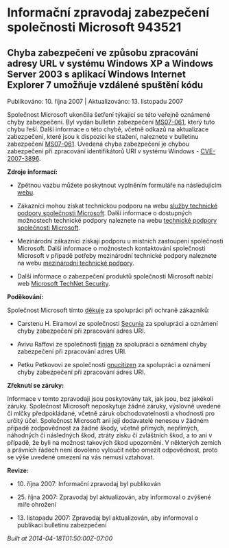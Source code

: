 ﻿---
Title: Informační zpravodaj zabezpečení společnosti Microsoft 943521

TOCTitle: 943521

ms:assetid: 943521

ms:mtpsurl: https://technet.microsoft.com/cs-CZ/library/943521(v=Security.10)

ms:contentKeyID: 61223571

---

 

# Informační zpravodaj zabezpečení společnosti Microsoft 943521 #

## Chyba zabezpečení ve způsobu zpracování adresy URL v systému Windows XP a Windows Server 2003 s aplikací Windows Internet Explorer 7 umožňuje vzdálené spuštění kódu ##

Publikováno: 10. října 2007 | Aktualizováno: 13. listopadu 2007

Společnost Microsoft ukončila šetření týkající se této veřejně oznámené chyby zabezpečení. Byl vydán bulletin zabezpečení [MS07-061](http://technet.microsoft.com/security/bulletin/ms07-061), který tuto chybu řeší. Další informace o této chybě, včetně odkazů na aktualizace zabezpečení, které jsou k dispozici ke stažení, naleznete v bulletinu zabezpečení [MS07-061](http://technet.microsoft.com/security/bulletin/ms07-061). Uvedená chyba zabezpečení je chybou zabezpečení při zpracování identifikátorů URI v systému Windows - [CVE-2007-3896](http://www.cve.mitre.org/cgi-bin/cvename.cgi?name=cve-2007-3896).

**Zdroje informací:**

* Zpětnou vazbu můžete poskytnout vyplněním formuláře na následujícím [webu](https://support.microsoft.com/common/survey.aspx?scid=sw;en;1257&amp;amp;showpage=1&amp;amp;ws=technet&amp;amp;sd=tech).

* Zákazníci mohou získat technickou podporu na webu [služby technické podpory společnosti Microsoft](http://go.microsoft.com/fwlink/?linkid=21131). Další informace o dostupných možnostech technické podpory naleznete na webu [technické podpory společnosti Microsoft](http://support.microsoft.com/).

* Mezinárodní zákazníci získají podporu u místních zastoupení společnosti Microsoft. Další informace o možnostech kontaktování společnosti Microsoft v případě potřeby mezinárodní technické podpory naleznete na webu [mezinárodní technické podpory](http://go.microsoft.com/fwlink/?linkid=21155).

* Další informace o zabezpečení produktů společnosti Microsoft nabízí web [Microsoft TechNet Security](http://go.microsoft.com/fwlink/?linkid=21132).

**Poděkování:**

Společnost Microsoft tímto [děkuje](http://go.microsoft.com/fwlink/?linkid=21127) za spolupráci při ochraně zákazníků:

* Carstenu H. Eiramovi ze společnosti [Secunia](http://secunia.com/) za spolupráci a oznámení chyby zabezpečení při zpracování adres URI.

* Avivu Raffovi ze společnosti [finjan](http://www.finjan.com/) za spolupráci a oznámení chyby zabezpečení při zpracování adres URI.

* Petku Petkovovi ze společnosti [gnucitizen](http://www.gnucitizen.org/) za spolupráci a oznámení chyby zabezpečení při zpracování adres URI.

**Zřeknutí se záruky:**

Informace v tomto zpravodaji jsou poskytovány tak, jak jsou, bez jakékoli záruky. Společnost Microsoft neposkytuje žádné záruky, výslovně uvedené či mlčky předpokládané, včetně záruk obchodovatelnosti a vhodnosti pro určitý účel. Společnost Microsoft ani její dodavatelé nenesou v žádném případě zodpovědnost za žádné škody, včetně přímých, nepřímých, náhodných či následných škod, ztráty zisku či zvláštních škod, a to ani v případě, že byli na možnost takových škod upozorněni. V některých zemích a právních řádech není dovoleno vyloučit nebo omezit odpovědnost, proto se výše uvedené omezení na vás nemusí vztahovat.

**Revize:**

* <p>10. října 2007: Informační zpravodaj byl publikován</p>

* <p>25. října 2007: Zpravodaj byl aktualizován, aby informoval o zvýšené míře ohrožení</p>

* <p>13. listopadu 2007: Zpravodaj byl aktualizován, aby informoval o publikaci bulletinu zabezpečení</p>

*Built at 2014-04-18T01:50:00Z-07:00*


